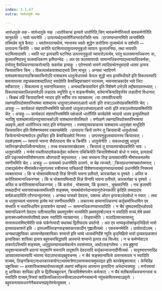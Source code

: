 ```yaml
---
index: 3.1.67
sutra: सार्वधातुके यक्

---
```

_सार्वधातुके यक्_ - सार्वधातुके यक् ।धातोरेकाचः॑ इत्यतो धातोरिति,चिण् भावकर्मणो॑रित्यतो बावकर्मणोरिति चानुवर्तते । भावो भावनेति । उत्पत्त्यर्थद्भवतेर्णिजन्तादेरजिति भावः ।एरजण्यन्ताना॑मिति त्वनार्षमिति तस्मिन्नेव सूत्रे कैयटः । भवतेरुत्पत्त्यर्थत्वं, ण्यन्तस्य भवतेः शुद्धेन करोतिना तुल्यार्थत्वं च दर्शयति —  उत्पादना क्रियेति । यथा करोति घटमित्यादावुत्पत्त्यनुकूलो व्यापारः कुलालनिष्ठः, तथा भावयति घटमित्यादावपि । भवति घट इत्यत्रापि घटनिष्ठ उत्पत्त्यनुकूलो व्यापारोऽस्त्येव, परंतु फलसमानाधिकरणः सः, कुलालनिष्ठस्तु फलव्यधिकरण इतीयान्भेदः । अत एव फलव्यापरयोः सामानाधिकरण्याद्भवत्यादिरकर्मकः, तयोस्तु वैयधिकरण्यात्करोत्यादिः सकर्मक इत्याहुः । एतेनभावो भावने॑ त्यादिग्रन्थेनभूवादयो धातवः॑ इत्यत्र क्रियावाचिनः किम्  । विकल्पार्थकवाशब्दाद्भावे लिण् माभूत् । अन्यथा भ्वादिगणे वाशब्दमात्रपठनादक्रियावाचिनोऽपि वाशब्दस्य धातुत्वेधात्वर्थः केवलः शुद्धो भाव इत्यभिधीयते॑ इति विकल्पस्यापि बावत्वापत्त्या तद्वाचकवाशब्दाल्लिट् स्यादेवेति केषांचिद्व्याख्यानं परास्तम्, भावनावाचकादेव भावे लिटः स्वीकारात् । विकल्पस्य तु भावनाभिन्नत्वात् । अन्यथाक्रियावाचिन॑ इति विशेषणे दत्तेऽपि तद्दोषतादवस्थ्यात् । विकल्पवाचकाल्लिडभावेऽपि लडादयः स्युरिति तु न शङ्कनीयमेव, वर्तमानक्रियादिवृत्तेरेव लडादीनां विधानात् । किम्रथं तर्हि क्रियावाचिनो भ्वादय इति सर्वैरेव तत्र व्याख्यातम् ।याः पश्यसी॑त्यत्रापि लक्षणप्रतिपदोक्तपरिभाषया याशब्दस्य धातुत्वाऽसंभवात्आतो धातोः॑ इति तत्राऽ‌ऽल्लोपाप्रसक्तिरिति चेत् । अत्राहुः — कार्यकालं संज्ञापरिभाष॑मिति पक्षेआतो धातुत्वाऽसंभवात्आतो धातोः॑ इति तत्राऽल्लोपाप्रसक्तिरिति चेत् । अत्राहुः — कार्यकालं संज्ञापरिभाष॑मिति पक्षेआतो धातो॑रिति कार्यप्रदेशे भ्वादयो धातव इत्युपतिष्ठते भ्वादिषु याशब्दमातर्पठनाद्द्रव्यवाचकोऽपि याशब्दस्तत्रोपतिष्ठते । वर्णग्रहणे लक्षणप्रतिपदोक्तपरिभाषाया अप्रवृत्तेः,आतो धातो॑रित्यत्र त्वात् इति वर्णग्रहणात् । तस्माद्द्व्यवचाकस्य याशब्दस्य धातुसंज्ञा माभूदिति क्रियावाचिन इति विशेषणमवश्यं वक्तव्यमेवेति ।उत्पादना क्रिये॑ त्यनेन तु क्रियावाची धातुर्धात्वर्थः क्रियेत्यन्योन्याश्रयोऽत्र दुष्परिहर इति केषांचिदाक्षेपो निरस्तः । उत्पत्त्यनुकूलव्यापारस्य क्रियात्वात् । तद#उक्तम् — व्यापारो भावना सैवोत्पादना सैव च क्रिये॑ति । धातुत्वेनेति । सकलधातुषु धातुत्वं जातिरखण्डोपाधिर्वेत्यन्यदेतत् । तच्च वाचकतावच्छेदकम् । क्रियात्वं तु वाच्यतावच्छेदकमिति भावः । धातुवाच्येति । नन्वेवं पचतीत्यादावेककर्तृका वर्तमाना पचिक्रियेति क्रियाविशेष्यको बोधो न स्यात्, प्रत्ययार्थं प्रति प्रकृत्यर्थस्यविशेषणताया औपगवादौ क्लृप्तत्वात् । तथा चभावना तिङ् प्रत्ययवाच्ये॑ति मीमांसकमतमेव रमणीयमिति चेत् । अत्राहुः — प्रत्ययार्थः प्रधान॑मिति उत्सर्गः, स चेह त्यज्यते,॒क्रियाप्रधानमाख्यात॑स्मरात् । टाबाद्यर्थत्वेन मीमांसकैरभ्युपगतस्य स्त्रीत्वस्य पाचिकादौ विशेषणत्वाब्युपगमात्प्रत्ययार्थः प्रधानमिति नियमस्य त्यक्तत्वाच्च । किं च भोक्तव्यमित्यादौ तिङं विनापि भावना प्रतीयते, कारकापेक्षा च दृश्यते । अस्ति च करोतिसामानाधिकरण्यम् । किं च भोक्तव्यमित्यादौ तिङं विनापि भावना प्रतीयते, कारकापेक्षा च दृश्यते । अस्ति च करोतिसामानाधिकरण्यम् । किं कर्तव्यं , भोक्तव्यम्, किं कृतवान् , भुक्तवानिति । नच कृतामपि तव्यदादीनां भावनावाचकत्वमस्त्विति शङ्क्यम्, नामार्थयोरभेदान्वयानुरोधेनकर्तरि कृ॑दिति तव्यदादयः कर्म#आदाविति परैरप्यभ्युपगमात् । अन्यथा पाचको देवदत्तः, पक्तव्य ओदन इत्यत्राऽभेदबोधो न स्यात् । तथा च धातुवाच्यत्वं भावनाया इत्येव मतं रमणीयतरमिति । लकारस्य सामानाधिकरण्यं कर्तृकर्माभिधायिन एव संभवति न भावाभिधायिन इत्याशयेन व्याचष्टे —  सामानाधिकरणयाभावादिति । न चैवं युष्मदस्मद्भिन्नोपपदे समानाधिकरणे देवदत्तः पतीत्यादाविव प्रथमपुरुषेण भाव्यमिति प्रथमपुरुषोऽप्यत्र न स्यादिति वाच्यं,शेषे प्रथमः॑ इत्यत्रमध्यमोत्तमयोरविषये प्रथमः स्या॑दिति व्याख्यानात् । तिङ्वाच्येति । घञादितवाच्यायास्तु सत्त्वरूपत्वमिष्टमेवेति पाकं पाकेनेत्यादौ यथायथं द्वितीयादयः प्रवर्तन्ते । अत एव भाष्यकृतोक्तंकृदभिहितो भावो द्रव्यवत्प्रकाशते॑ इति । द्रव्यधर्मांल्लिङ्गसङ्ख्याकारकादीन् गृह्णातीत्यर्थः । एकवचनमेवेति । प्रायोवादोऽयम् । अन्यथाउष्ट्रासिका आस्यन्ते॑हतशायिकाः शय्यन्ते॑ इति भाष्ये धात्वर्थनिर्देशे ण्वुलि कृदभिहितो भावो द्रव्यवत्प्रकाशत इत्यासिकाः शायिका इत्यत्र बहुवचनसिद्धावपि आस्यन्ते शय्यन्ते इत्यत्र तन्न सिध्येत् । न च कर्मण्येवाऽत्र लकारोऽस्त्विति शङ्क्यम्, धातुद्वयस्याप्यकर्मकत्वेन तदसंभवात्, अर्थाऽसङ्गतेश्च । तत्र ह्रुष्ट्राणां यादृशान्यासनानि हतानां यादृशानि शयनानि तादृशानि देवदत्तादि कर्तृकान्यासनादीनीत्यर्थः । सादृश्यावगमादिह आख्यातवाच्यस्यापि भावस्य भेदाऽवभासाद्बहुवचनम् । न चैवं सङ्क्यान्वयित्वे असत्त्वरूपता न स्यादिति वाच्यम्, लिङ्गक्रियाऽनाधारकारकयोगाऽभावमात्रेणाऽसत्त्वरूपत्वमुपपद्यत इति कारकेषूक्तत्वात् । केचिदिह उष्ट्रासिका —  हतशायिकाशब्दयोस्तत्सदृशे लक्षणां स्वीकृत्य आस्यन्त इत्यादिना अभेदान्वयमाहुः । मनोरमायां तु आसिकाः शायिका इति च द्वितीयाबहुवचनं, क्रियाविशेषणत्वेन कर्मत्वात् । न चैवं क्लीबत्वमेकवचनान्तत्वं च स्यादिति वाच्यम्,स्त्रियां क्त॑न्नित्यधिकारात्स्त्रीत्वाऽवधारणेनसामान्ये नपुंसक॑मित्यस्याऽप्रवृत्तेः । बहुवचनत्वावधारणेनैकवचनाप्रवृत्तेश्चेत्युक्तम् ।